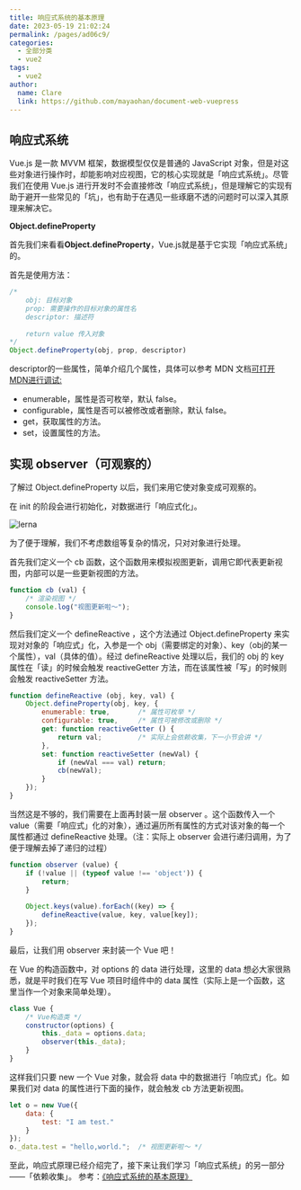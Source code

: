 ```yaml
---
title: 响应式系统的基本原理
date: 2023-05-19 21:02:24
permalink: /pages/ad06c9/
categories: 
  - 全部分类
  - vue2
tags: 
  - vue2
author: 
  name: Clare
  link: https://github.com/mayaohan/document-web-vuepress
---
```

响应式系统
--------
Vue.js 是一款 MVVM 框架，数据模型仅仅是普通的 JavaScript 对象，但是对这些对象进行操作时，却能影响对应视图，它的核心实现就是「响应式系统」。尽管我们在使用 Vue.js 进行开发时不会直接修改「响应式系统」，但是理解它的实现有助于避开一些常见的「坑」，也有助于在遇见一些琢磨不透的问题时可以深入其原理来解决它。

<!-- more -->

**Object.defineProperty**

首先我们来看看**Object.defineProperty**，Vue.js就是基于它实现「响应式系统」的。

首先是使用方法：
```js
/*
    obj: 目标对象
    prop: 需要操作的目标对象的属性名
    descriptor: 描述符
    
    return value 传入对象
*/
Object.defineProperty(obj, prop, descriptor)

```

descriptor的一些属性，简单介绍几个属性，具体可以参考 MDN 文档[可打开MDN进行调试:](https://developer.mozilla.org/en-US/docs/Web/JavaScript/Reference/Global_Objects/Object/defineProperty) 


+ enumerable，属性是否可枚举，默认 false。
+ configurable，属性是否可以被修改或者删除，默认 false。
+ get，获取属性的方法。
+ set，设置属性的方法。

实现 observer（可观察的）
---------------------

了解过 Object.defineProperty 以后，我们来用它使对象变成可观察的。

在 init 的阶段会进行初始化，对数据进行「响应式化」。

![lerna](/learing_record/images/vue2.02.webp)

为了便于理解，我们不考虑数组等复杂的情况，只对对象进行处理。

首先我们定义一个 cb 函数，这个函数用来模拟视图更新，调用它即代表更新视图，内部可以是一些更新视图的方法。
```js
function cb (val) {
    /* 渲染视图 */
    console.log("视图更新啦～");
}
```

然后我们定义一个 defineReactive ，这个方法通过 Object.defineProperty 来实现对对象的「响应式」化，入参是一个 obj（需要绑定的对象）、key（obj的某一个属性），val（具体的值）。经过 defineReactive 处理以后，我们的 obj 的 key 属性在「读」的时候会触发 reactiveGetter 方法，而在该属性被「写」的时候则会触发 reactiveSetter 方法。
```js
function defineReactive (obj, key, val) {
    Object.defineProperty(obj, key, {
        enumerable: true,       /* 属性可枚举 */
        configurable: true,     /* 属性可被修改或删除 */
        get: function reactiveGetter () {
            return val;         /* 实际上会依赖收集，下一小节会讲 */
        },
        set: function reactiveSetter (newVal) {
            if (newVal === val) return;
            cb(newVal);
        }
    });
}
```
当然这是不够的，我们需要在上面再封装一层 observer 。这个函数传入一个 value（需要「响应式」化的对象），通过遍历所有属性的方式对该对象的每一个属性都通过 defineReactive 处理。（注：实际上 observer 会进行递归调用，为了便于理解去掉了递归的过程）
```js
function observer (value) {
    if (!value || (typeof value !== 'object')) {
        return;
    }
    
    Object.keys(value).forEach((key) => {
        defineReactive(value, key, value[key]);
    });
}
```
最后，让我们用 observer 来封装一个 Vue 吧！

在 Vue 的构造函数中，对 options 的 data 进行处理，这里的 data 想必大家很熟悉，就是平时我们在写 Vue 项目时组件中的 data 属性（实际上是一个函数，这里当作一个对象来简单处理）。
```js
class Vue {
    /* Vue构造类 */
    constructor(options) {
        this._data = options.data;
        observer(this._data);
    }
}
```
这样我们只要 new 一个 Vue 对象，就会将 data 中的数据进行「响应式」化。如果我们对 data 的属性进行下面的操作，就会触发 cb 方法更新视图。
```js
let o = new Vue({
    data: {
        test: "I am test."
    }
});
o._data.test = "hello,world.";  /* 视图更新啦～ */
```
至此，响应式原理已经介绍完了，接下来让我们学习「响应式系统」的另一部分 ——「依赖收集」。
参考：[《响应式系统的基本原理》](https://github.com/answershuto/VueDemo/blob/master/%E3%80%8A%E5%93%8D%E5%BA%94%E5%BC%8F%E7%B3%BB%E7%BB%9F%E7%9A%84%E5%9F%BA%E6%9C%AC%E5%8E%9F%E7%90%86%E3%80%8B.js) 



